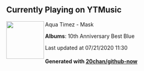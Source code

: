 ## Currently Playing on YTMusic

[<img align="left" width="100" src="https://lh3.googleusercontent.com/F2C2xbu8Yg6klSwsbuBdqkMjYrvgGMZTQ6fyKxQKU87zqbGmWGRYEITYDTtlNfF-3O7lMwwSYkXoiUlZ">](https://music.youtube.com/channel/UCAtLPtdf3NxaabgXCqYehoQ)

Aqua Timez - Mask

**Albums**: 10th Anniversary Best Blue

Last updated at 07/21/2020 11:30

#### Generated with [20chan/github-now](https://github.com/20chan/github-now)


<!--
**20chan/20chan** is a ✨ _special_ ✨ repository because its `README.md` (this file) appears on your GitHub profile.

Here are some ideas to get you started:

- 🔭 I’m currently working on ...
- 🌱 I’m currently learning ...
- 👯 I’m looking to collaborate on ...
- 🤔 I’m looking for help with ...
- 💬 Ask me about ...
- 📫 How to reach me: ...
- 😄 Pronouns: ...
- ⚡ Fun fact: ...
-->

